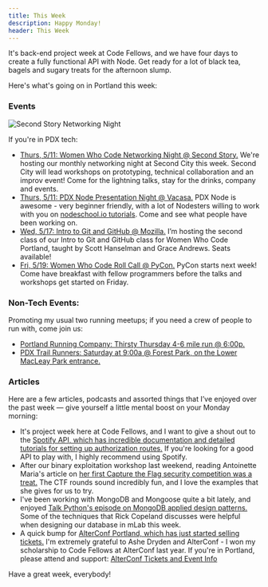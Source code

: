 ```yaml
---
title: This Week
description: Happy Monday!
header: This Week
---
```


It's back-end project week at Code Fellows, and we have four days to create a fully functional API with Node. Get ready for a lot of black tea, bagels and sugary treats for the afternoon slump.

Here's what's going on in Portland this week:

### Events

![Second Story Networking Night](https://keeley-hammond.github.io/blog/img/networking-night-may-2017.JPG)

If you're in PDX tech:
* [Thurs, 5/11: Women Who Code Networking Night @ Second Story.](https://www.meetup.com/Women-Who-Code-Portland/events/236510126/) We're hosting our monthly networking night at Second City this week. Second City will lead workshops on prototyping, technical collaboration and an improv event! Come for the lightning talks, stay for the drinks, company and events.
* [Thurs, 5/11: PDX Node Presentation Night @ Vacasa.](https://www.meetup.com/pdxnode/events/239220711/) PDX Node is awesome - very beginner friendly, with a lot of Nodesters willing to work with you on [nodeschool.io tutorials](https://nodeschool.io/#workshopper-list). Come and see what people have been working on.
* [Wed, 5/17: Intro to Git and GitHub @ Mozilla.](https://www.meetup.com/Women-Who-Code-Portland/events/239020608/) I’m hosting the second class of our Intro to Git and GitHub class for Women Who Code Portland, taught by Scott Hanselman and Grace Andrews. Seats available!
* [Fri, 5/19: Women Who Code Roll Call @ PyCon.](https://www.meetup.com/Women-Who-Code-Portland/events/237905872/) PyCon starts next week! Come have breakfast with fellow programmers before the talks and workshops get started on Friday. 

### Non-Tech Events: 

Promoting my usual two running meetups; if you need a crew of people to run with, come join us:

* [Portland Running Company: Thirsty Thursday 4-6 mile run @ 6:00p.](https://www.meetup.com/Portland-Running-Co-Weekly-Group-Runs/events/238871360/)
* [PDX Trail Runners: Saturday at 9:00a @ Forest Park, on the Lower MacLeay Park entrance.](https://www.meetup.com/PDX-Trail-Runners/events/237741875/)

### Articles

Here are a few articles, podcasts and assorted things that I’ve enjoyed over the past week — give yourself a little mental boost on your Monday morning:

* It's project week here at Code Fellows, and I want to give a shout out to the [Spotify API, which has incredible documentation and detailed tutorials for setting up authorization routes.](https://github.com/prettier/prettier) If you're looking for a good API to play with, I highly recommend using Spotify.
* After our binary exploitation workshop last weekend, reading Antoinette Maria's article on [her first Capture the Flag security competition was a treat.](https://dev.to/_theycallmetoni/capture-the-flag-its-a-game-for-hacki-mean-security-professionals) The CTF rounds sound incredibly fun, and I love the examples that she gives for us to try.
* I've been working with MongoDB and Mongoose quite a bit lately, and enjoyed [Talk Python's episode on MongoDB applied design patterns.](https://talkpython.fm/episodes/show/109/mongodb-applied-design-patterns) Some of the techniques that Rick Copeland discusses were helpful when designing our database in mLab this week.
* A quick bump for [AlterConf Portland, which has just started selling tickets.](https://alterconf.com/conferences/portland-or-2017) I'm extremely grateful to Ashe Dryden and AlterConf - I won my scholarship to Code Fellows at AlterConf last year. If you're in Portland, please attend and support: [AlterConf Tickets and Event Info](https://alterconf.com/conferences/portland-or-2017)


Have a great week, everybody!
